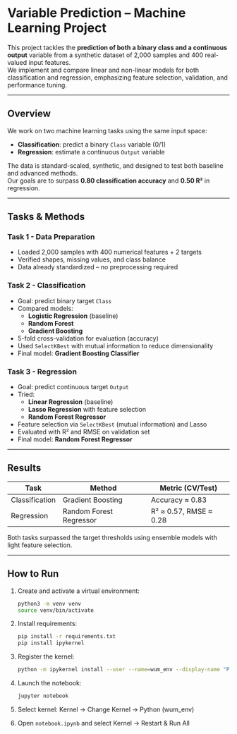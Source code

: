 # Variable Prediction – Machine Learning Project

This project tackles the **prediction of both a binary class and a continuous output** variable from a synthetic dataset of 2,000 samples and 400 real-valued input features.  
We implement and compare linear and non-linear models for both classification and regression, emphasizing feature selection, validation, and performance tuning.

---

## Overview

We work on two machine learning tasks using the same input space:

- **Classification**: predict a binary `Class` variable (0/1)  
- **Regression**: estimate a continuous `Output` variable

The data is standard-scaled, synthetic, and designed to test both baseline and advanced methods.  
Our goals are to surpass **0.80 classification accuracy** and **0.50 R²** in regression.

---

## Tasks & Methods

### Task 1 - Data Preparation  
- Loaded 2,000 samples with 400 numerical features + 2 targets  
- Verified shapes, missing values, and class balance  
- Data already standardized – no preprocessing required  

### Task 2 - Classification  
- Goal: predict binary target `Class`  
- Compared models:
  - **Logistic Regression** (baseline)
  - **Random Forest**
  - **Gradient Boosting**  
- 5-fold cross-validation for evaluation (accuracy)  
- Used `SelectKBest` with mutual information to reduce dimensionality  
- Final model: **Gradient Boosting Classifier**

### Task 3 - Regression  
- Goal: predict continuous target `Output`  
- Tried:
  - **Linear Regression** (baseline)
  - **Lasso Regression** with feature selection
  - **Random Forest Regressor**  
- Feature selection via `SelectKBest` (mutual information) and Lasso  
- Evaluated with R² and RMSE on validation set  
- Final model: **Random Forest Regressor**

---

## Results

| Task           | Method                  | Metric (CV/Test)         |
|----------------|-------------------------|---------------------------|
| Classification | Gradient Boosting       | Accuracy ≈ 0.83           |
| Regression     | Random Forest Regressor | R² ≈ 0.57, RMSE ≈ 0.28    |

Both tasks surpassed the target thresholds using ensemble models with light feature selection.

---

## How to Run

1. Create and activate a virtual environment:
   ```bash
   python3 -m venv venv
   source venv/bin/activate
   ```

2. Install requirements:
   ```bash
   pip install -r requirements.txt
   pip install ipykernel
   ```

3. Register the kernel:
   ```bash
   python -m ipykernel install --user --name=wum_env --display-name "Python (wum_env)"
   ```

4. Launch the notebook:
   ```bash
   jupyter notebook
   ```

5. Select kernel:
   Kernel -> Change Kernel -> Python (wum_env)

6. Open `notebook.ipynb` and select Kernel -> Restart & Run All
